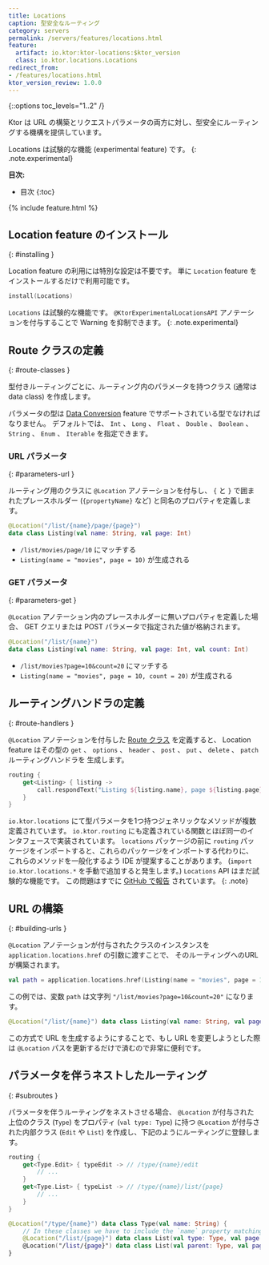 ```yaml
---
title: Locations
caption: 型安全なルーティング
category: servers
permalink: /servers/features/locations.html
feature:
  artifact: io.ktor:ktor-locations:$ktor_version
  class: io.ktor.locations.Locations
redirect_from:
- /features/locations.html
ktor_version_review: 1.0.0
---
```


{::options toc_levels="1..2" /}

Ktor は URL の構築とリクエストパラメータの両方に対し、型安全にルーティングする機構を提供しています。

Locations は試験的な機能 (experimental feature) です。
{: .note.experimental}

**目次:**

* 目次
{:toc}

{% include feature.html %}

## Location feature のインストール
{: #installing }

Location feature の利用には特別な設定は不要です。
単に `Location` feature をインストールするだけで利用可能です。

```kotlin
install(Locations)
```

`Locations` は試験的な機能です。
`@KtorExperimentalLocationsAPI` アノテーションを付与することで Warning を抑制できます。
{: .note.experimental}

## Route クラスの定義
{: #route-classes }

型付きルーティングごとに、ルーティング内のパラメータを持つクラス (通常は data class) を作成します。

パラメータの型は [Data Conversion](/servers/features/data-conversion.html) feature でサポートされている型でなければなりません。
デフォルトでは、 `Int` 、 `Long` 、 `Float` 、 `Double` 、 `Boolean` 、 `String` 、 `Enum` 、 `Iterable` を指定できます。

### URL パラメータ
{: #parameters-url }

ルーティング用のクラスに `@Location` アノテーションを付与し、 `{` と `}` で囲まれたプレースホルダー (`{propertyName}` など)
と同名のプロパティを定義します。

```kotlin
@Location("/list/{name}/page/{page}")
data class Listing(val name: String, val page: Int)
```

* `/list/movies/page/10` にマッチする
* `Listing(name = "movies", page = 10)` が生成される

### GET パラメータ
{: #parameters-get }

`@Location` アノテーション内のプレースホルダーに無いプロパティを定義した場合、
GET クエリまたは POST パラメータで指定された値が格納されます。

```kotlin
@Location("/list/{name}")
data class Listing(val name: String, val page: Int, val count: Int)
```

* `/list/movies?page=10&count=20` にマッチする
* `Listing(name = "movies", page = 10, count = 20)` が生成される

## ルーティングハンドラの定義
{: #route-handlers }

`@Location` アノテーションを付与した [Route クラス](#route-classes) を定義すると、
Location feature はその型の `get` 、 `options` 、 `header` 、 `post` 、 `put` 、 `delete` 、 `patch` ルーティングハンドラを
生成します。


```kotlin
routing {
    get<Listing> { listing ->
        call.respondText("Listing ${listing.name}, page ${listing.page}")
    }
}
```

`io.ktor.locations` にて型パラメータを1つ持つジェネリックなメソッドが複数定義されています。
`io.ktor.routing` にも定義されている関数とほぼ同一のインタフェースで実装されています。
`locations` パッケージの前に `routing` パッケージをインポートすると、これらのパッケージをインポートする代わりに、
これらのメソッドを一般化するよう IDE が提案することがあります。
(`import io.ktor.locations.*` を手動で追加すると発生します。)
`Locations` API はまだ試験的な機能です。
この問題はすでに [GitHub で報告](https://github.com/ktorio/ktor/issues/368) されています。
{: .note}

## URL の構築
{: #building-urls }

`@Location` アノテーションが付与されたクラスのインスタンスを `application.locations.href` の引数に渡すことで、
そのルーティングへのURLが構築されます。

```kotlin
val path = application.locations.href(Listing(name = "movies", page = 10, count = 20))
```

この例では、変数 `path` は文字列 `"/list/movies?page=10&count=20"` になります。

```kotlin
@Location("/list/{name}") data class Listing(val name: String, val page: Int, val count: Int)
```

この方式で URL を生成するようにすることで、もし URL を変更しようとした際は `@Location` パスを更新するだけで済むので非常に便利です。

## パラメータを伴うネストしたルーティング
{: #subroutes }

パラメータを伴うルーティングをネストさせる場合、 `@Location` が付与された上位のクラス (`Type`) をプロパティ (`val type: Type`) に持つ
`@Location` が付与された内部クラス (`Edit` や `List`) を作成し、下記のようにルーティングに登録します。

```kotlin
routing {
    get<Type.Edit> { typeEdit -> // /type/{name}/edit
        // ...
    }
    get<Type.List> { typeList -> // /type/{name}/list/{page}
        // ...
    }
}
```
 
```kotlin
@Location("/type/{name}") data class Type(val name: String) {
    // In these classes we have to include the `name` property matching the parent.
    @Location("/list/{page}") data class List(val type: Type, val page: Int)		@Location("/edit") data class Edit(val parent: Type)
    @Location("/list/{page}") data class List(val parent: Type, val page: Int)
}
```